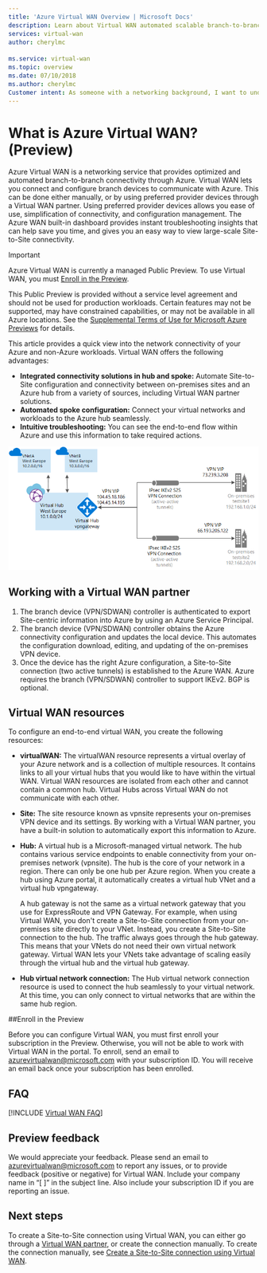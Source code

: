 ```yaml
---
title: 'Azure Virtual WAN Overview | Microsoft Docs'
description: Learn about Virtual WAN automated scalable branch-to-branch connectivity.
services: virtual-wan
author: cherylmc

ms.service: virtual-wan
ms.topic: overview
ms.date: 07/10/2018
ms.author: cherylmc
Customer intent: As someone with a networking background, I want to understand what Virtual WAN is and if it is the right choice for my Azure network.
---
```


# What is Azure Virtual WAN? (Preview)

Azure Virtual WAN is a networking service that provides optimized and automated branch-to-branch connectivity through Azure. Virtual WAN lets you connect and configure branch devices to communicate with Azure. This can be done either manually, or by using preferred provider devices through a Virtual WAN partner. Using preferred provider devices allows you ease of use, simplification of connectivity, and configuration management. The Azure WAN built-in dashboard provides instant troubleshooting insights that can help save you time, and gives you an easy way to view large-scale Site-to-Site connectivity.

> [!IMPORTANT]
> Azure Virtual WAN is currently a managed Public Preview. To use Virtual WAN, you must [Enroll in the Preview](#enroll).
>
> This Public Preview is provided without a service level agreement and should not be used for production workloads. Certain features may not be supported, may have constrained capabilities, or may not be available in all Azure locations. See the [Supplemental Terms of Use for Microsoft Azure Previews](https://azure.microsoft.com/support/legal/preview-supplemental-terms/) for details.

This article provides a quick view into the network connectivity of your Azure and non-Azure workloads. Virtual WAN offers the following advantages:

* **Integrated connectivity solutions in hub and spoke:** Automate Site-to-Site configuration and connectivity between on-premises sites and an Azure hub from a variety of sources, including Virtual WAN partner solutions.
* **Automated spoke configuration:** Connect your virtual networks and workloads to the Azure hub seamlessly.
* **Intuitive troubleshooting:** You can see the end-to-end flow within Azure and use this information to take required actions.

![Virtual WAN diagram](./media/virtual-wan-about/virtualwan.png)

## <a name="vendor"></a>Working with a Virtual WAN partner

1. The branch device (VPN/SDWAN) controller is authenticated to export Site-centric information into Azure by using an Azure Service Principal.
2. The branch device (VPN/SDWAN) controller obtains the Azure connectivity configuration and updates the local device. This automates the configuration download, editing, and updating of the on-premises VPN device.
3. Once the device has the right Azure configuration, a Site-to-Site connection (two active tunnels) is established to the Azure WAN. Azure requires the branch (VPN/SDWAN) controller to support IKEv2. BGP is optional.

## <a name="resources"></a>Virtual WAN resources

To configure an end-to-end virtual WAN, you create the following resources:

* **virtualWAN:** The virtualWAN resource represents a virtual overlay of your Azure network and is a collection of multiple resources. It contains links to all your virtual hubs that you would like to have within the virtual WAN. Virtual WAN resources are isolated from each other and cannot contain a common hub. Virtual Hubs across Virtual WAN do not communicate with each other.

* **Site:** The site resource known as vpnsite represents your on-premises VPN device and its settings. By working with a Virtual WAN partner, you have a built-in solution to automatically export this information to Azure.

* **Hub:** A virtual hub is a Microsoft-managed virtual network. The hub contains various service endpoints to enable connectivity from your on-premises network (vpnsite). The hub is the core of your network in a region. There can only be one hub per Azure region. When you create a hub using Azure portal, it automatically creates a virtual hub VNet and a virtual hub vpngateway.

  A hub gateway is not the same as a virtual network gateway that you use for ExpressRoute and VPN Gateway. For example, when using Virtual WAN, you don't create a Site-to-Site connection from your on-premises site directly to your VNet. Instead, you create a Site-to-Site connection to the hub. The traffic always goes through the hub gateway. This means that your VNets do not need their own virtual network gateway. Virtual WAN lets your VNets take advantage of scaling easily through the virtual hub and the virtual hub gateway. 

* **Hub virtual network connection:** The Hub virtual network connection resource is used to connect the hub seamlessly to your virtual network. At this time, you can only connect to virtual networks that are within the same hub region.

##<a name="enroll"></a>Enroll in the Preview

Before you can configure Virtual WAN, you must first enroll your subscription in the Preview. Otherwise, you will not be able to work with Virtual WAN in the portal. To enroll, send an email to <azurevirtualwan@microsoft.com> with your subscription ID. You will receive an email back once your subscription has been enrolled.

## <a name="faq"></a>FAQ

[!INCLUDE [Virtual WAN FAQ](../../includes/virtual-wan-faq-include.md)]

## <a name="feedback"></a>Preview feedback

We would appreciate your feedback. Please send an email to <azurevirtualwan@microsoft.com> to report any issues, or to provide feedback (positive or negative) for Virtual WAN. Include your company name in “[ ]” in the subject line. Also include your subscription ID if you are reporting an issue.

## Next steps

To create a Site-to-Site connection using Virtual WAN, you can either go through a [Virtual WAN partner](https://aka.ms/virtualwan), or create the connection manually. To create the connection manually, see [Create a Site-to-Site connection using Virtual WAN](virtual-wan-site-to-site-portal.md).